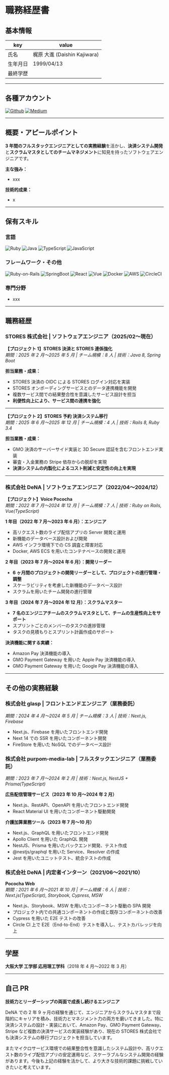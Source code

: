# 職務経歴書

## 基本情報

| key      | value                        |
|----------|------------------------------|
| 氏名     | 梶原 大進 (Daishin Kajiwara) |
| 生年月日 | 1999/04/13                   |
| 最終学歴 |                              |

---

## 各種アカウント

<p>
  <a href="https://github.com/shin04" target="_blank"><img alt="Github" src="https://img.shields.io/badge/shin04-%2312100E.svg?&style=flat-square&logo=Github&logoColor=white" /></a>
  <a href="https://qiita.com/shin04" target="_blank"><img alt="Medium" src="https://img.shields.io/badge/shin04-55C500.svg?&style=flat-square&logo=qiita&logoColor=white" /></a>
</p>

---

## 概要・アピールポイント

**3 年間のフルスタックエンジニアとしての実務経験**を活かし、**決済システム開発**と**スクラムマスタとしてのチームマネジメント**に知見を持ったソフトウェアエンジニアです。

**主な強み：**

- xxx

**技術的成果：**

- x

---

## 保有スキル

### 言語

<p>
  <img alt="Ruby" src="https://img.shields.io/badge/-Ruby-CC342D?style=flat-square&logo=Ruby&logoColor=white" />
  <img alt="Java" src="https://img.shields.io/badge/Java-ED8B00?style=flat-square&logo=Java&logoColor=white" />
  <img alt="TypeScript" src="https://img.shields.io/badge/-TypeScript-007ACC?style=flat-square&logo=typescript&logoColor=white" />
  <img alt="JavaScript" src="https://img.shields.io/badge/-JavaScript-F7DF1E?style=flat-square&logo=JavaScript&logoColor=white" />
</p>

### フレームワーク・その他

<p>
  <img alt="Ruby-on-Rails" src="https://img.shields.io/badge/-Rails-CC0000?style=flat-square&logo=Ruby-on-Rails&logoColor=white" />
  <img alt="SpringBoot" src="https://img.shields.io/badge/SpringBoot-6DB33F?style=flat-square&logo=Spring&logoColor=white">
  <img alt="React" src="https://img.shields.io/badge/-React-45b8d8?style=flat-square&logo=react&logoColor=white" />
  <img alt="Vue" src="https://img.shields.io/badge/-Vue.js-4FC08D?style=flat-square&logo=Vue.js&logoColor=white" />
  <img alt="Docker" src="https://img.shields.io/badge/-Docker-46a2f1?style=flat-square&logo=docker&logoColor=white" />
  <img alt="AWS" src="https://img.shields.io/badge/AWS-%23FF9900.svg?logo=amazon-aws&style=flat" />
  <img alt="CircleCI" src="https://img.shields.io/badge/CircleCI-%23161616.svg?logo=circleci&style=flat" />
</p>

### 専門分野

- xxx

---

## 職務経歴

### STORES 株式会社 | ソフトウェアエンジニア（2025/02〜現在）

**【プロジェクト 1】STORES 決済と STORES 連係強化**  
_期間：2025 年 2 月〜2025 年 5 月 | チーム規模：8 人 | 技術：Java 8, Spring Boot_

**担当業務・成果：**

- STORES 決済の OIDC による STORES ログイン対応を実装
- STORES オンボーディングサービスとのデータ連携機能を開発
- 複数サービス間での結果整合性を意識したサービス設計を担当
- **利便性向上により、サービス間の連携を強化**

---

**【プロジェクト 2】STORES 予約 決済システム移行**  
_期間：2025 年 6 月〜2025 年 12 月 | チーム規模：4 人 | 技術：Rails 8, Ruby 3.4_

**担当業務・成果：**

- GMO 決済のサーバーサイド実装と 3D Secure 認証を含むフロントエンド実装
- 審査・入金業務の Stripe 依存からの脱却を実現
- **決済システムの内製化によるコスト削減と安定性の向上を実現**

---

### 株式会社 DeNA | ソフトウェアエンジニア（2022/04〜2024/12）

**【プロジェクト】Voice Pococha**  
_期間：2022 年 7 月〜2024 年 12 月 | チーム規模：7 人 | 技術：Ruby on Rails, Vue(TypeScript)_

**1 年目（2022 年 7 月〜2023 年 6 月）：エンジニア**

- 高リクエスト数のライブ配信アプリの Server 開発と運用
- 新機能のデータベース設計および開発
- AWS インフラ環境下での CS 調査と障害対応
- Docker, AWS ECS を用いたコンテナベースの開発と運用

**2 年目（2023 年 7 月〜2024 年 6 月）：開発リーダー**

- **6 ヶ月間のプロジェクトの開発リーダーとして、プロジェクトの進行管理・調整**
- スケーラビリティを考慮した新機能のデータベース設計
- スクラムを用いたチーム開発の進行管理

**3 年目（2024 年 7 月〜2024 年 12 月）：スクラムマスター**

- **7 名のエンジニアチームのスクラムマスタとして、チームの生産性向上をサポート**
- スプリントごとのメンバーのタスクの進捗管理
- タスクの見積もりとスプリント計画作成のサポート

**決済機能に関する実績：**

- Amazon Pay 決済機能の導入
- GMO Payment Gateway を用いた Apple Pay 決済機能の導入
- GMO Payment Gateway を用いた Google Pay 決済機能の導入

---

## その他の実務経験

### 株式会社 glasp | フロントエンドエンジニア（業務委託）

_期間：2024 年 4 月〜2024 年 5 月 | チーム規模：3 人 | 技術：Next.js, Firebase_

- Next.js、Firebase を用いたフロントエンド開発
- Next 14 での SSR を用いたコンポーネント開発
- FireStore を用いた NoSQL でのデータベース設計

### 株式会社 purpom-media-lab | フルスタックエンジニア（業務委託）

_期間：2023 年 7 月〜2024 年 2 月 | 技術：Next.js, NestJS + Prisma(TypeScript)_

**広告配信管理サービス（2023 年 10 月〜2024 年 2 月）**

- Next.js、RestAPI、OpenAPI を用いたフロントエンド開発
- React Material UI を用いたコンポーネント駆動開発

**介護加算業務ツール（2023 年 7 月〜10 月）**

- Next.js、GraphQL を用いたフロントエンド開発
- Apollo Client を用いた GraphQL 開発
- NestJS、Prisma を用いたバックエンド開発、テスト作成
- @nestjs/graphql を用いた Service、Resolver の作成
- Jest を用いたユニットテスト、統合テストの作成

### 株式会社 DeNA | 内定者インターン（2021/06〜2021/10）

**Pococha Web**  
_期間：2021 年 6 月〜2021 年 10 月 | チーム規模：6 人 | 技術：Next.js(TypeScript), Storybook, Cypress, MSW_

- Next.js、Storybook、MSW を用いたコンポーネント駆動の SPA 開発
- プロジェクト内での共通コンポーネントの作成と既存コンポーネントの改善
- Cypress を用いた E2E テストの改善
- Circle CI 上で E2E（End-to-End）テストを導入し、テストカバレッジを向上

---

## 学歴

**大阪大学 工学部 応用理工学科**（2018 年 4 月〜2022 年 3 月）

---

## 自己 PR

**技術力とリーダーシップの両面で成長し続けるエンジニア**

DeNA での 2 年 9 ヶ月の経験を通じて、エンジニアからスクラムマスタまで段階的にキャリアを積み、技術力とマネジメント力の両方を磨いてきました。特に決済システムの設計・実装において、Amazon Pay、GMO Payment Gateway、Stripe など複数の決済サービスの実装経験があり、現在の STORES 株式会社でも決済システムの移行プロジェクトを担当しています。

またマイクロサービス環境での結果整合性を意識したシステム設計や、高リクエスト数のライブ配信アプリの安定運用など、スケーラブルなシステム開発の経験があります。今後も上記の経験を活かして、より大きな技術的課題に挑戦していきたいと考えています。
